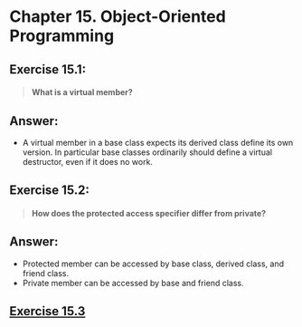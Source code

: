 # Chapter 15. Object-Oriented Programming

## Exercise 15.1: 
> #### What is a virtual member?

## Answer:
- A virtual member in a base class expects its derived class define its own version. In particular base classes ordinarily should define a virtual destructor, even if it does no work.

## Exercise 15.2: 
> #### How does the protected access specifier differ from private?

## Answer:
- Protected member can be accessed by base class, derived class, and friend class.
- Private member can be accessed by base and friend class.

## [Exercise 15.3](https://github.com/hoilus/Cpp-Primer-5th-Ed-Solutions/blob/master/Chapter%2015-Object-Oriented%20Programming/ex15p1_main.cpp)

